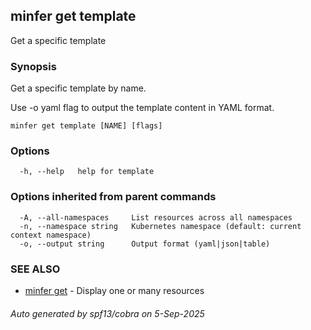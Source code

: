 ## minfer get template

Get a specific template

### Synopsis

Get a specific template by name.

Use -o yaml flag to output the template content in YAML format.

```
minfer get template [NAME] [flags]
```

### Options

```
  -h, --help   help for template
```

### Options inherited from parent commands

```
  -A, --all-namespaces     List resources across all namespaces
  -n, --namespace string   Kubernetes namespace (default: current context namespace)
  -o, --output string      Output format (yaml|json|table)
```

### SEE ALSO

* [minfer get](minfer_get.md)	 - Display one or many resources

###### Auto generated by spf13/cobra on 5-Sep-2025
